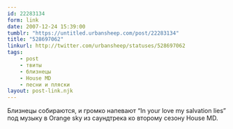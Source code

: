 ```yaml
---
id: 22283134
form: link
date: 2007-12-24 15:39:00
tumblr: "https://untitled.urbansheep.com/post/22283134"
title: "528697062"
linkurl: http://twitter.com/urbansheep/statuses/528697062
tags:
    - post
    - твиты
    - близнецы
    - House MD
    - песни и пляски
layout: post-link.njk
---
```

<p>Близнецы собираются, и громко напевают “In your love my salvation lies” под музыку в Orange sky из саундтрека ко второму сезону House MD.</p>
